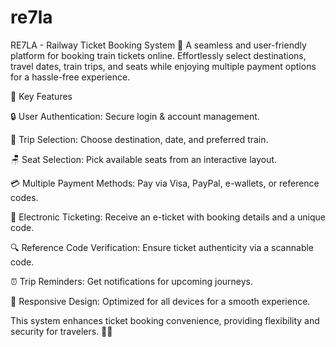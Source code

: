 # re7la

RE7LA - Railway Ticket Booking System 🚆
A seamless and user-friendly platform for booking train tickets online.
Effortlessly select destinations, travel dates, train trips, and seats while enjoying multiple payment options for a hassle-free experience.


🚀 Key Features

🔒 User Authentication: Secure login & account management.

📅 Trip Selection: Choose destination, date, and preferred train.

🪑 Seat Selection: Pick available seats from an interactive layout.

💳 Multiple Payment Methods: Pay via Visa, PayPal, e-wallets, or reference codes.

🎫 Electronic Ticketing: Receive an e-ticket with booking details and a unique code.

🔍 Reference Code Verification: Ensure ticket authenticity via a scannable code.

⏰ Trip Reminders: Get notifications for upcoming journeys.

📱 Responsive Design: Optimized for all devices for a smooth experience.

This system enhances ticket booking convenience, providing flexibility and security for travelers. 🚄✨

